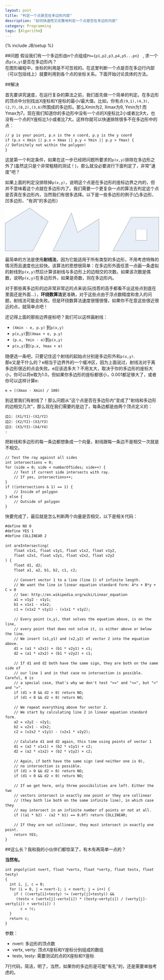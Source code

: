 ```yaml
---
layout: post
title: "判定一个点是否在多边形内部"
description: "如何快速而又优雅地判定一个点是否在多边形内部"
category: Programming
tags: [Algorithm]
---
```

{% include JB/setup %}


##问题 
假设我们有一个多边形由n个点组成`Pn={p1,p2,p3,p4,p5...pn} ` , 求一个点`p(x,y)`是否在多边形内？  
在图形编程中，坐标的利用是不可忽视的。在这里判断一个点是否在多边行内部（可以包括线上）就要利用到各个点的坐标关系。下面开始讨论具体的方法。

##解决  

首先要讲究速度，在运行复杂的算法之前，我们首先做一个简单的判定。在多边形的顶点中分别找出X座标和Y座标的最小/最大值。比如，你有点`(9,1),(4,3),(2,7),(8,2),(3,6)`所围成的多边形。那么Xmin为2, Xmax为9, Ymin为1 而 Ymax为7。现在我们知道你的多边形中没有一个点的X座标比2小或者比9大，也没有一个点的Y座标比1小或者比7大。这样你就可以快速排除很多不在多边形中的点：
   
	// p is your point, p.x is the x coord, p.y is the y coord
	if (p.x < Xmin || p.x > Xmax || p.y < Ymin || p.y > Ymax) {
	// Definitely not within the polygon!
	}

这是第一个判定条件，如果在这一步已经把问题所要求的`p(x,y)`排除在多边形之外了(虽然这只是个非常粗糙的测试！)，那么就没必要进行下面判定了，非常"速度"吧？  

如果上面的判定没排除掉`p(x,y)`，说明这个点是在多边形的座标边界之内的，但并不意味着这个点就在多边形内了。我们需要一个更复杂一点的算法去判定这个点是否真在多边形内，当然我们有很多选择。以下是一些多边形的例子(凸多边形、凹多边形、"有洞"的多边形）

![pic](/images/polygon.jpg)

最简单的方法是使用**射线法**，因为它能适用于所有类型的多边形，不用考虑特殊的情况而且速度也比较快。该算法的思想很简单：在多边形外面任意一点画一条虚拟的射线到`p(x,y)`然后计算该射线与多边形上的边相交的次数。如果该次数是偶数，说明`p(x,y)`在多边形外，如果是奇数，则在多边形内。

对于那些离多边形的边非常非常近的点来说(玩找茬的高手都看不出这些点到底在里面还是外面...），**环绕数算法**更准确，对于这些点由于浮点数精度和舍入的问题，射线法可能会失败。但是环绕数算法速度很慢很慢，如果你不在意这些很近很近的点，就简单点吧！

还记得上面的那些边界座标吧？我们可以这样画射线：

* `(Xmin - e, p.y)` 到`p(x,y)`
* `p(x,y)`到`(Xmax + e, p.y)` 
* `(p.x, Ymin - e)`到`p(x,y)`
* `p(x,y)`到`(p.x, Ymax + e)`

随便选一条吧，只要记住这个射线的起始点分别是多边形外和`p(x,y)`.  
那e又是干什么的？e相当于边界外的一个缓冲区，因为上面说过，射线法对于离多边形很近的点会失败。e应该选多大？不用太大，取决于你的多边形的座标大小，你可以将e取为1.0，但如果你多边形的座标都很小，0.001都足够大了，或者你可以这样计算e:

    e = ((Xmax - Xmin) / 100)

到这里我们有射线了！那么问题从"这个点是否在多边形内"变成了"射线和多边形的边相交几次"，那么现在我们需要的是边了，每条边都是由两个顶点定义的：

    边1: (X1/Y1)-(X2/Y2)
    边2: (X2/Y2)-(X3/Y3)
    边3: (X3/Y3)-(X4/Y4)
    :

把射线和多边形的每一条边都想象成一个向量，射线跟每一条边不是相交一次就是不相交。


	// Test the ray against all sides
	int intersections = 0;
	for (side = 0; side < numberOfSides; side++) {
	    // Test if current side intersects with ray.
	    // If yes, intersections++;
	}
	if ((intersections & 1) == 1) {
	    // Inside of polygon
	} else {
	    // Outside of polygon
	}


快要完成了，最后就是怎么判断两个向量是否相交，以下是相关代码：

	#define NO 0
	#define YES 1
	#define COLLINEAR 2
	
	int areIntersecting(
	    float v1x1, float v1y1, float v1x2, float v1y2,
	    float v2x1, float v2y1, float v2x2, float v2y2
	) {
	    float d1, d2;
	    float a1, a2, b1, b2, c1, c2;
	
	    // Convert vector 1 to a line (line 1) of infinite length.
	    // We want the line in linear equation standard form: A*x + B*y + C = 0
	    // See: http://en.wikipedia.org/wiki/Linear_equation
	    a1 = v1y2 - v1y1;
	    b1 = v1x1 - v1x2;
	    c1 = (v1x2 * v1y1) - (v1x1 * v1y2);
	
	    // Every point (x,y), that solves the equation above, is on the line,
	    // every point that does not solve it, is either above or below the line.
	    // We insert (x1,y1) and (x2,y2) of vector 2 into the equation above.
	    d1 = (a1 * v2x1) + (b1 * v2y1) + c1;
	    d2 = (a1 * v2x2) + (b1 * v2y2) + c1;
	
	    // If d1 and d2 both have the same sign, they are both on the same side of
	    // our line 1 and in that case no intersection is possible. Careful, 0 is
	    // a special case, that's why we don't test ">=" and "<=", but "<" and ">".
	    if (d1 > 0 && d2 > 0) return NO;
	    if (d1 < 0 && d2 < 0) return NO;
	
	    // We repeat everything above for vector 2.
	    // We start by calculating line 2 in linear equation standard form.
	    a2 = v2y2 - v2y1;
	    b2 = v2x1 - v2x2;
	    c2 = (v2x2 * v1y1) - (v2x1 * v2y2);
	
	    // Calulate d1 and d2 again, this time using points of vector 1
	    d1 = (a2 * v1x1) + (b2 * v1y1) + c2;
	    d2 = (a2 * v1x2) + (b2 * v1y2) + c2;
	
	    // Again, if both have the same sign (and neither one is 0),
	    // no intersection is possible.
	    if (d1 > 0 && d2 > 0) return NO;
	    if (d1 < 0 && d2 < 0) return NO;
	
	    // If we get here, only three possibilities are left. Either the two
	    // vectors intersect in exactly one point or they are collinear
	    // (they both lie both on the same infinite line), in which case they
	    // may intersect in an infinite number of points or not at all.
	    if ((a1 * b2) - (a2 * b1) == 0.0f) return COLLINEAR;
	
	    // If they are not collinear, they must intersect in exactly one point.
	    return YES;
	}


##这么长？我和我的小伙伴们都惊呆了，有木有再简单一点的？

**当然有。**


	int pnpoly(int nvert, float *vertx, float *verty, float testx, float testy)
	{
	  int i, j, c = 0;
	  for (i = 0, j = nvert-1; i < nvert; j = i++) {
	    if ( ((verty[i]>testy) != (verty[j]>testy)) &&
	     (testx < (vertx[j]-vertx[i]) * (testy-verty[i]) / (verty[j]-verty[i]) + vertx[i]) )
	       c = !c;
	  }
	  return c;
	}

参数：

* nvert: 多边形的顶点数
* vertx, verty: 顶点X座标和Y座标分别组成的数组
* testx, testy: 需要测试的点的X座标和Y座标

7行代码，简洁，明了，当然，如果你的多边形是可能"有孔"的，还是需要单独考虑的。
